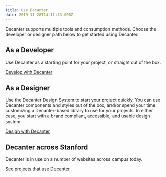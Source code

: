 ```yaml
---
title: Use Decanter
date: 2019-11-28T14:11:13.000Z
---
```

<p class="su-intro-text">Decanter supports multiple tools and consumption methods. Choose the developer or designer path below to get started using Decanter.</p>

<div class="flex-container">
<section class="flex-md-6-of-12">
<h2>As a Developer</h2>

Use Decanter as a starting point for your project, or straight out of the box.

<p><a href="/page/use-decanter-as-a-developer/" class="su-button"> Develop with Decanter</a></p>
</section>
<section class="flex-md-6-of-12">
<h2>As a Designer</h2>

Use the Decanter Design System to start your project quickly. You can use Decanter components and styles out of the box, and/or spend your time customizing a Decanter-based library to use for your projects. In either case, you start with a brand compliant, accessible, and usable design system.

<p><a href="/page/use-decanter-as-a-designer/" class="su-button"> Design with Decanter</a></p>
</section>
</div>

## Decanter across Stanford

Decanter is in use on a number of websites across campus today.

<p><a href="/page/about-projects-that-use-decanter/" class="su-link su-link--action"> See projects that use Decanter</a></p>
